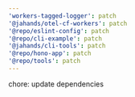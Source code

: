 ```yaml
---
'workers-tagged-logger': patch
'@jahands/otel-cf-workers': patch
'@repo/eslint-config': patch
'@repo/cli-example': patch
'@jahands/cli-tools': patch
'@repo/hono-app': patch
'@repo/tools': patch
---
```


chore: update dependencies
